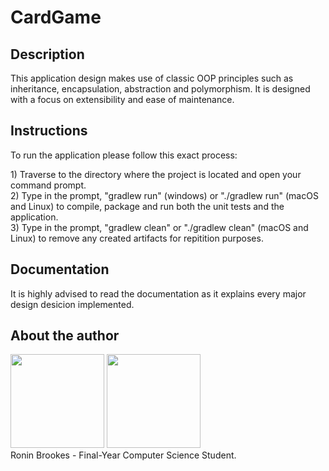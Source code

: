 # CardGame
## Description
<p>This application design makes use of classic OOP principles such as inheritance, encapsulation, abstraction and polymorphism. It is designed with a focus on extensibility and ease of maintenance.</p>

## Instructions
<p>To run the application please follow this exact process:</p>
1) Traverse to the directory where the project is located and open your command prompt.
<br>
2) Type in the prompt, "gradlew run" (windows) or "./gradlew run" (macOS and Linux) to compile, package and run both the unit tests and the application.
<br>
3) Type in the prompt, "gradlew clean" or "./gradlew clean" (macOS and Linux) to remove any created artifacts for repitition purposes.

## Documentation
<p>It is highly advised to read the documentation as it explains every major design desicion implemented.</p>

## About the author
<div>
<img src = "https://media.licdn.com/dms/image/D4D03AQGEuUYQu0a-TA/profile-displayphoto-shrink_800_800/0/1673177332053?e=1700092800&v=beta&t=e0LVjKcGPu9E4D-DGQEGnNSfZY8MtyAljSnvXaSuiec" width = "150">
<img src = "https://www.up.ac.za/themes/up2.0/images/vertical-logo-bg.png" width = "150">
</div>
Ronin Brookes - Final-Year Computer Science Student.





